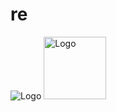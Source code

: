 <h1>re</h1>

![Logo](https://github.com/alditra/re/assets/99027675/6fde4147-76bc-46cb-8e1d-0bd7c7497eb3)
<img src="https://github.com/alditra/re/assets/99027675/6fde4147-76bc-46cb-8e1d-0bd7c7497eb3)https://github.com/alditra/re/assets/99027675/6fde4147-76bc-46cb-8e1d-0bd7c7497eb3" alt="Logo" width="100">
